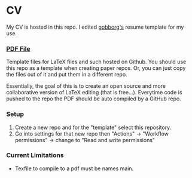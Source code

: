 # CV
My CV is hosted in this repo. I edited [gobborg's](https://github.com/gobborg) resume template for my use.

### [PDF File](./main.pdf)

Template files for LaTeX files and such hosted on Github. You should use this repo as a template when creating paper repos. Or, you can just copy the files out of it and put them in a different repo.

Essentially, the goal of this is to create an open source and more collaborative version of LaTeX editing (that is free...). Everytime code is pushed to the repo the PDF should be auto compiled by a GitHub repo. 

### Setup
1. Create a new repo and for the "template" select this repository.
2. Go into settings for that new repo then "Actions" -> "Workflow permissions" -> change to "Read and write permissions"

### Current Limitations
* Texfile to compile to a pdf must be names main.
